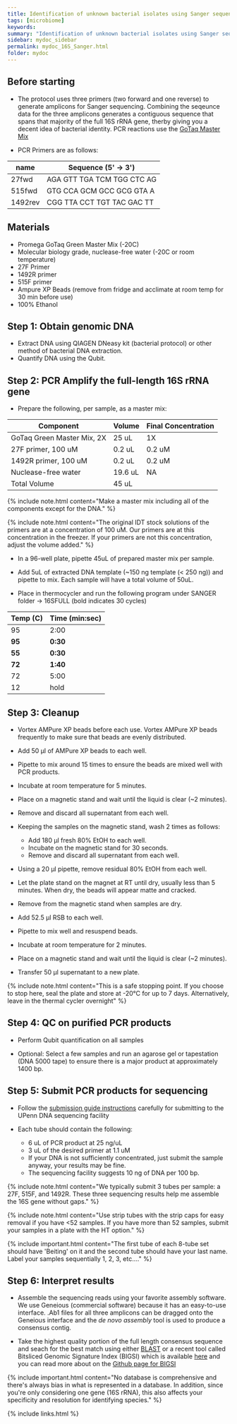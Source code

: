 ```yaml
---
title: Identification of unknown bacterial isolates using Sanger sequencing of the 16S rRNA gene
tags: [microbiome]
keywords:
summary: "Identification of unknown bacterial isolates using Sanger sequencing of the 16S rRNA gene"
sidebar: mydoc_sidebar
permalink: mydoc_16S_Sanger.html
folder: mydoc
---
```


## Before starting
* The protocol uses three primers (two forward and one reverse) to generate amplicons for Sanger sequencing.  Combining the seqeunce data for the three amplicons generates a contiguous sequence that spans that majority of the full 16S rRNA gene, therby giving you a decent idea of bacterial identity. PCR reactions use the [GoTaq Master Mix](https://www.promega.com/-/media/files/resources/protocols/product-information-sheets/g/gotaq-green-master-mix-protocol.pdf)

* PCR Primers are as follows:

| name | Sequence (5' -> 3') |
|-------|--------|
| 27fwd | AGA GTT TGA TCM TGG CTC AG |
| 515fwd | GTG CCA GCM GCC GCG GTA A |
| 1492rev | CGG TTA CCT TGT TAC GAC TT |

## Materials
* Promega GoTaq Green Master Mix (-20C)
* Molecular biology grade, nuclease-free water (-20C or room temperature)
* 27F Primer
* 1492R primer
* 515F primer
* Ampure XP Beads (remove from fridge and acclimate at room temp for 30 min before use)
* 100% Ethanol

## Step 1: Obtain genomic DNA

* Extract DNA using QIAGEN DNeasy kit (bacterial protocol) or other method of bacterial DNA extraction.
* Quantify DNA using the Qubit.

## Step 2: PCR Amplify the full-length 16S rRNA gene

* Prepare the following, per sample, as a master mix:

| Component | Volume | Final Concentration |
|-------|--------|--------|
| GoTaq Green Master Mix, 2X | 25 uL | 1X |
| 27F primer, 100 uM  | 0.2 uL | 0.2 uM |
| 1492R primer, 100 uM | 0.2 uL | 0.2 uM |
| Nuclease-free water | 19.6 uL | NA |
| Total Volume | 45 uL | 

{% include note.html content="Make a master mix including all of the components except for the DNA." %}

{% include note.html content="The original IDT stock solutions of the primers are at a concentration of 100 uM. Our primers are at this concentration in the freezer. If your primers are not this concentration, adjust the volume added." %}

* In a 96-well plate, pipette 45uL of prepared master mix per sample.

* Add 5uL of extracted DNA template (~150 ng template (< 250 ng)) and pipette to mix. Each sample will have a total volume of 50uL.

* Place in thermocycler and run the following program under SANGER folder -> 16SFULL (bold indicates 30 cycles)

| Temp (C) | Time (min:sec) |
|-------|--------|
| 95 | 2:00 |
| **95** | **0:30** |
| **55** | **0:30** |
| **72** | **1:40** |
| 72 | 5:00 |
| 12 | hold |

## Step 3:  Cleanup

* Vortex AMPure XP beads before each use.  Vortex AMPure XP beads frequently to make sure that beads are evenly distributed.

* Add 50 μl of AMPure XP beads to each well.

* Pipette to mix around 15 times to ensure the beads are mixed well with PCR products.

* Incubate at room temperature for 5 minutes.

* Place on a magnetic stand and wait until the liquid is clear (~2 minutes).

* Remove and discard all supernatant from each well.

* Keeping the samples on the magnetic stand, wash 2 times as follows:
	* Add 180 μl fresh 80% EtOH to each well.
	* Incubate on the magnetic stand for 30 seconds.
	* Remove and discard all supernatant from each well.

* Using a 20 μl pipette, remove residual 80% EtOH from each well.

* Let the plate stand on the magnet at RT until dry, usually less than 5 minutes. When dry, the beads will appear matte and cracked. 

* Remove from the magnetic stand when samples are dry.

* Add 52.5 μl RSB to each well.

* Pipette to mix well and resuspend beads.

* Incubate at room temperature for 2 minutes.

* Place on a magnetic stand and wait until the liquid is clear (~2 minutes).

* Transfer 50 μl supernatant to a new plate.

{% include note.html content="This is a safe stopping point.  If you choose to stop here, seal the plate and store at -20°C for up to 7 days. Alternatively, leave in the thermal cycler overnight" %}

## Step 4: QC on purified PCR products

* Perform Qubit quantification on all samples

* Optional: Select a few samples and run an agarose gel or tapestation (DNA 5000 tape) to ensure there is a major product at approximately 1400 bp.

## Step 5: Submit PCR products for sequencing

* Follow the [submission guide instructions](https://www.med.upenn.edu/genetics/dnaseq/submission.shtml) carefully for submitting to the UPenn DNA sequencing facility

* Each tube should contain the following:
	* 6 uL of PCR product at 25 ng/uL
	* 3 uL of the desired primer at 1.1 uM
	* If your DNA is not sufficiently concentrated, just submit the sample anyway, your results may be fine.
	* The sequencing facility suggests 10 ng of DNA per 100 bp.

{% include note.html content="We typically submit 3 tubes per sample: a 27F, 515F, and 1492R. These three sequencing results help me assemble the 16S gene without gaps." %}

{% include note.html content="Use strip tubes with the strip caps for easy removal if you have <52 samples. If you have more than 52 samples, submit your samples in a plate with the HT option." %}

{% include important.html content="The first tube of each 8-tube set should have 'Beiting' on it and the second tube should have your last name. Label your samples sequentially 1, 2, 3, etc...." %}

## Step 6: Interpret results

* Assemble the sequencing reads using your favorite assembly software.  We use Geneious (commercial software) because it has an easy-to-use interface.  .Ab1 files for all three amplicons can be dragged onto the Geneious interface and the *de novo assembly* tool is used to produce a consensus contig. 

* Take the highest quality portion of the full length consensus sequence and seach for the best match using either [BLAST](https://blast.ncbi.nlm.nih.gov/Blast.cgi?PAGE_TYPE=BlastSearch&BLAST_SPEC=MicrobialGenomes) or a recent tool called Bitsliced Genomic Signature Index (BIGSI) which is available [here](http://www.bigsi.io/) and you can read more about on the [Github page for BIGSI](https://github.com/Phelimb/BIGSI)

{% include important.html content="No database is comprehensive and there's always bias in what is represented in a database. In addition, since you're only considering one gene (16S rRNA), this also affects your specificity and resolution for identifying species." %}


{% include links.html %}

